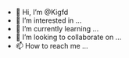 - 👋 Hi, I’m @Kigfd
- 👀 I’m interested in ...
- 🌱 I’m currently learning ...
- 💞️ I’m looking to collaborate on ...
- 📫 How to reach me ...

<!---
Kigfd/Kigfd is a ✨ special ✨ repository because its `README.md` (this file) appears on your GitHub profile.
You can click the Preview link to take a look at your changes.
--->
